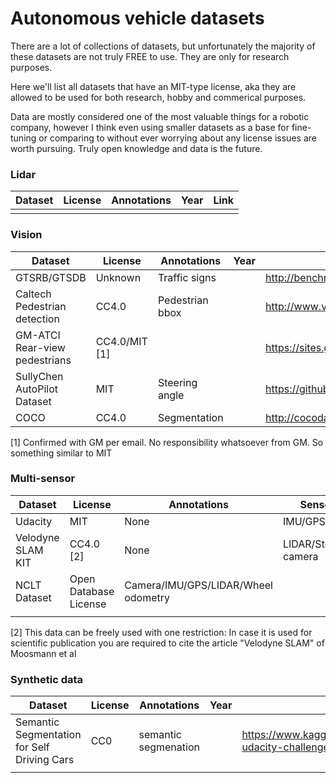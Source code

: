 # Autonomous vehicle datasets

There are a lot of collections of datasets, but unfortunately the majority of these datasets are not truly FREE to use. They are only for research purposes. 

Here we'll list all datasets that have an MIT-type license, aka they are allowed to be used for both research, hobby and commerical purposes.

Data are mostly considered one of the most valuable things for a robotic company, however I think even using smaller datasets as a base for fine-tuning or comparing to without ever worrying about any license issues are worth pursuing. Truly open knowledge and data is the future. 


### Lidar

|  Dataset | License  | Annotations | Year  |  Link |
|---|---|---|---|---|
|   |   |   |   |   |


### Vision

|  Dataset | License  |  Annotations | Year  |  Link |
|---|---|---|---|---|
|  GTSRB/GTSDB |  Unknown  |  Traffic signs |   |  http://benchmark.ini.rub.de/?section=home&subsection=news |
|  Caltech Pedestrian detection |  CC4.0 | Pedestrian bbox  |   |  http://www.vision.caltech.edu/Image_Datasets/CaltechPedestrians/index.html |
| GM-ATCI Rear-view pedestrians  | CC4.0/MIT [1] |   |   |  https://sites.google.com/site/rearviewpeds1/ |
|  SullyChen AutoPilot Dataset |  MIT | Steering angle  |   |  https://github.com/SullyChen/Autopilot-TensorFlow |
| COCO  | CC4.0  |  Segmentation |   | http://cocodataset.org/  |

[1] Confirmed with GM per email. No responsibility whatsoever from GM. So something similar to MIT

### Multi-sensor

|  Dataset | License  |  Annotations | Sensors  |  Link |
|---|---|---|---|---|
|  Udacity | MIT  |  None |  IMU/GPS/LIDAR |  https://github.com/udacity/self-driving-car/tree/master/datasets |
|  Velodyne SLAM KIT |  CC4.0 [2] | None  |  LIDAR/Stereo camera |  https://www.mrt.kit.edu/z/publ/download/velodyneslam/dataset.html |
|  NCLT Dataset |  Open Database License | Camera/IMU/GPS/LIDAR/Wheel odometry  |   |  http://robots.engin.umich.edu/nclt/ |
|   |   |   |   |   |


[2] This data can be freely used with one restriction: In case it is used for scientific publication
you are required to cite the article "Velodyne SLAM" of Moosmann et al

### Synthetic data
|  Dataset | License  | Annotations | Year  |  Link |
|---|---|---|---|---|
|  Semantic Segmentation for Self Driving Cars | CC0  | semantic segmenation  |   | https://www.kaggle.com/kumaresanmanickavelu/lyft-udacity-challenge  |
|   |   |   |   |   |

